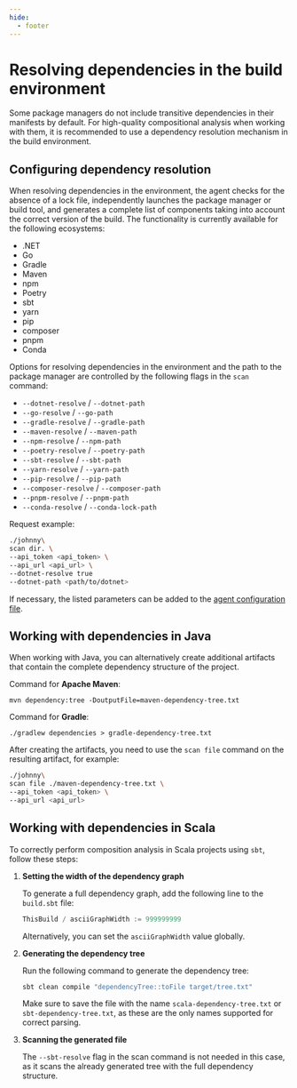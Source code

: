 ```yaml
---
hide:
  - footer
---
```


# Resolving dependencies in the build environment

Some package managers do not include transitive dependencies in their manifests by default. For high-quality compositional analysis when working with them, it is recommended to use a dependency resolution mechanism in the build environment.

## Configuring dependency resolution

When resolving dependencies in the environment, the agent checks for the absence of a lock file, independently launches the package manager or build tool, and generates a complete list of components taking into account the correct version of the build. The functionality is currently available for the following ecosystems:

- .NET
- Go
- Gradle
- Maven
- npm
- Poetry
- sbt
- yarn
- pip
- composer
- pnpm
- Conda

Options for resolving dependencies in the environment and the path to the package manager are controlled by the following flags in the `scan` command:

- `--dotnet-resolve` / `--dotnet-path`
- `--go-resolve` / `--go-path`
- `--gradle-resolve` / `--gradle-path`
- `--maven-resolve` / `--maven-path`
- `--npm-resolve` / `--npm-path`
- `--poetry-resolve` / `--poetry-path`
- `--sbt-resolve` / `--sbt-path`
- `--yarn-resolve` / `--yarn-path`
- `--pip-resolve` / `--pip-path`
- `--composer-resolve` / `--composer-path`
- `--pnpm-resolve` / `--pnpm-path`
- `--conda-resolve` / `--conda-lock-path`

Request example:

```bash
./johnny\
scan dir. \
--api_token <api_token> \
--api_url <api_url> \
--dotnet-resolve true
--dotnet-path <path/to/dotnet>
```

If necessary, the listed parameters can be added to the [agent configuration file](/agent/config.en).

## Working with dependencies in Java

When working with Java, you can alternatively create additional artifacts that contain the complete dependency structure of the project.

Command for **Apache Maven**:

```
mvn dependency:tree -DoutputFile=maven-dependency-tree.txt
```

Command for **Gradle**:

```
./gradlew dependencies > gradle-dependency-tree.txt
```

After creating the artifacts, you need to use the `scan file` command on the resulting artifact, for example:

```bash
./johnny\
scan file ./maven-dependency-tree.txt \
--api_token <api_token> \
--api_url <api_url>
```

## Working with dependencies in Scala

To correctly perform composition analysis in Scala projects using `sbt`, follow these steps:

1. **Setting the width of the dependency graph**

    To generate a full dependency graph, add the following line to the `build.sbt` file:

    ```scala
    ThisBuild / asciiGraphWidth := 999999999
    ```

    Alternatively, you can set the `asciiGraphWidth` value globally.

2. **Generating the dependency tree**

    Run the following command to generate the dependency tree:

    ```bash
    sbt clean compile "dependencyTree::toFile target/tree.txt"
    ```

    Make sure to save the file with the name `scala-dependency-tree.txt` or `sbt-dependency-tree.txt`, as these are the only names supported for correct parsing.

3. **Scanning the generated file**

    The `--sbt-resolve` flag in the scan command is not needed in this case, as it scans the already generated tree with the full dependency structure.